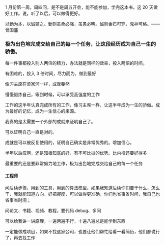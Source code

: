 
1 月份第一周，周四问，是不是周五开会，能不能参加，学完这本书。这 20 天做好工作。说，听了以后，可以做得更好。  

以勤为本，以诚辅之。勤则虽柔必强，虽愚必明。诚则金石可穿，鬼神可格。——曾国藩  

### 极为出色地完成交给自己的每一个任务，让这段经历成为自己一生的骄傲。  

每一件事都投入别人两倍的精力，办法就是同样的效率，投入两倍的时间。  

有困难的，投入 3 倍时间，尽力而为，做到最好  

像习主席在梁家河一样，成就斐然  

慢慢锻炼自己，等到时候，可以承受高强度的工作  

工作的这半年认真完成所有的工作，像习主席一样，让这半年成为一生的骄傲。成为最好的记忆，成为一生信心的来源。

我真的是太需要一个外部的成就来证明自己了。  

可以证明自己一直是对的。  

成就是可以被反复使用的，证明自己确实是非常优秀的。增加信心。  




半年以后应聘，还是知根知底的好，有不可比拟的优势。比内推还要好得多  

最重要的还是要非常努力地工作，极为出色地完成交给自己的每一个任务  



#### 工程师

问后续步骤，用到的工具，用到的算法模型，如果我知道后续你们要干什么，怎么干，我就能知道方向，好把握度，可以做得更准确，你们也省事省时间，我自己也省事省时间；  

问论文、书籍、视频、教程，要代码 debug、多问   

可以给我讲一讲原理，一遍两遍不行，十遍八遍总是能学到东西  


一定能做成项目，如果不找这家公司，也要让他们帮忙给看一看简历，他们都说行了，再去找工作  



